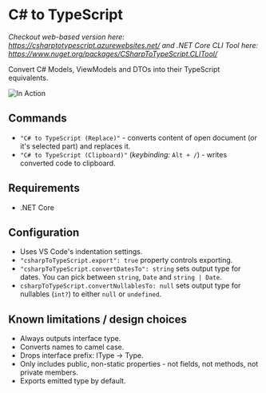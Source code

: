 # C# to TypeScript

*Checkout web-based version here: https://csharptotypescript.azurewebsites.net/ and .NET Core CLI Tool here: https://www.nuget.org/packages/CSharpToTypeScript.CLITool/*

Convert C# Models, ViewModels and DTOs into their TypeScript equivalents.

![In Action](https://raw.githubusercontent.com/AdrianWilczynski/CSharpToTypeScript/master/src/CSharpToTypeScript.VSCodeExtension/img/inAction.gif)

## Commands

- `"C# to TypeScript (Replace)"` - converts content of open document (or it's selected part) and replaces it.
- `"C# to TypeScript (Clipboard)"` (*keybinding:* `Alt + /`) - writes converted code to clipboard.

## Requirements

- .NET Core

## Configuration

- Uses VS Code's indentation settings.
- `"csharpToTypeScript.export": true` property controls exporting.
- `"csharpToTypeScript.convertDatesTo": string` sets output type for dates. You can pick between `string`, `Date` and `string | Date`.
- `csharpToTypeScript.convertNullablesTo: null` sets output type for nullables (`int?`) to either `null` or `undefined`.

## Known limitations / design choices

- Always outputs interface type.
- Converts names to camel case.
- Drops interface prefix: IType -> Type.
- Only includes public, non-static properties - not fields, not methods, not private members.
- Exports emitted type by default.